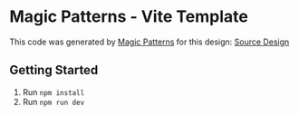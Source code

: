 # Magic Patterns - Vite Template

This code was generated by [Magic Patterns](https://magicpatterns.com) for this design: [Source Design](https://magicpatterns.com/c/wuz2hznsstbd1gopcjsygd)

## Getting Started

1. Run `npm install`
2. Run `npm run dev`
